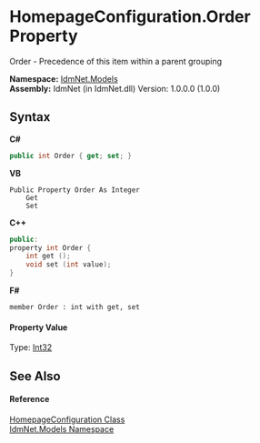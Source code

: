 # HomepageConfiguration.Order Property 
 

Order - Precedence of this item within a parent grouping

**Namespace:**&nbsp;<a href="N_IdmNet_Models">IdmNet.Models</a><br />**Assembly:**&nbsp;IdmNet (in IdmNet.dll) Version: 1.0.0.0 (1.0.0)

## Syntax

**C#**<br />
``` C#
public int Order { get; set; }
```

**VB**<br />
``` VB
Public Property Order As Integer
	Get
	Set
```

**C++**<br />
``` C++
public:
property int Order {
	int get ();
	void set (int value);
}
```

**F#**<br />
``` F#
member Order : int with get, set

```


#### Property Value
Type: <a href="http://msdn2.microsoft.com/en-us/library/td2s409d" target="_blank">Int32</a>

## See Also


#### Reference
<a href="T_IdmNet_Models_HomepageConfiguration">HomepageConfiguration Class</a><br /><a href="N_IdmNet_Models">IdmNet.Models Namespace</a><br />